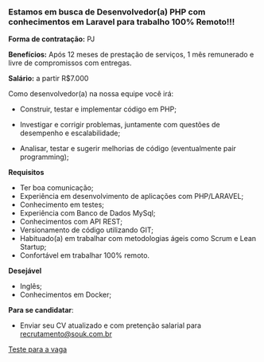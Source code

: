 ### Estamos em busca de Desenvolvedor(a) PHP com conhecimentos em Laravel para trabalho 100% Remoto!!!

**Forma de contratação:** PJ

**Benefícios:** Após 12 meses de prestação de serviços, 1 mês remunerado e livre de compromissos com entregas.

**Salário:** a partir R$7.000


Como desenvolvedor(a) na nossa equipe você irá:

- Construir, testar e implementar código em PHP;

- Investigar e corrigir problemas, juntamente com questões de desempenho e escalabilidade;

- Analisar, testar e sugerir melhorias de código (eventualmente pair programming);


**Requisitos**
- Ter boa comunicação;
- Experiência em desenvolvimento de aplicações com PHP/LARAVEL;
- Conhecimento em testes;
- Experiência com Banco de Dados MySql;
- Conhecimentos com API REST;
- Versionamento de código utilizando GIT;
- Habituado(a) em trabalhar com metodologias ágeis como Scrum e Lean Startup;
- Confortável em trabalhar 100% remoto.

**Desejável**
- Inglês;
- Conhecimentos em Docker;

**Para se candidatar**:
- Enviar seu CV atualizado e com pretenção salarial para recrutamento@souk.com.br

[Teste para a vaga](teste/teste_dev_pleno_php.md)
